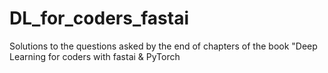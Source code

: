 # DL_for_coders_fastai
Solutions to the questions asked by the end of chapters of the book "Deep Learning for coders with fastai & PyTorch
